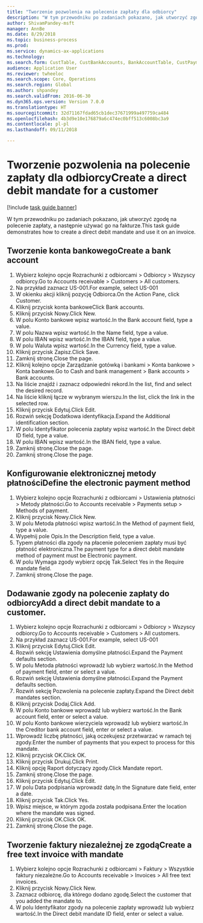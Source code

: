 ```yaml
--- 
title: "Tworzenie pozwolenia na polecenie zapłaty dla odbiorcy"
description: "W tym przewodniku po zadaniach pokazano, jak utworzyć zgodę na polecenie zapłaty, a następnie używać go na fakturze."
author: ShivamPandey-msft
manager: AnnBe
ms.date: 8/29/2018
ms.topic: business-process
ms.prod: 
ms.service: dynamics-ax-applications
ms.technology: 
ms.search.form: CustTable, CustBankAccounts, BankAccountTable, CustPaymMode, CustDirectDebitMandate, BankAccountTableLookUp, SrsReportViewerForm,  LogisticsAddressCityLookup, CustFreeInvoice, CustTableLookup
audience: Application User
ms.reviewer: twheeloc
ms.search.scope: Core, Operations
ms.search.region: Global
ms.author: shpandey
ms.search.validFrom: 2016-06-30
ms.dyn365.ops.version: Version 7.0.0
ms.translationtype: HT
ms.sourcegitcommit: 32d71167fdad65cb1dec37671999a497759ca484
ms.openlocfilehash: 4b3d9e10e176879a6c474ec0bff513c6008bc3a9
ms.contentlocale: pl-pl
ms.lasthandoff: 09/11/2018

---
```

# <a name="create-a-direct-debit-mandate-for-a-customer"></a><span data-ttu-id="416e9-103">Tworzenie pozwolenia na polecenie zapłaty dla odbiorcy</span><span class="sxs-lookup"><span data-stu-id="416e9-103">Create a direct debit mandate for a customer</span></span>

[!include [task guide banner](../../includes/task-guide-banner.md)]

<span data-ttu-id="416e9-104">W tym przewodniku po zadaniach pokazano, jak utworzyć zgodę na polecenie zapłaty, a następnie używać go na fakturze.</span><span class="sxs-lookup"><span data-stu-id="416e9-104">This task guide demonstrates how to create a direct debit mandate and use it on an invoice.</span></span>


## <a name="create-a-bank-account"></a><span data-ttu-id="416e9-105">Tworzenie konta bankowego</span><span class="sxs-lookup"><span data-stu-id="416e9-105">Create a bank account</span></span>
1. <span data-ttu-id="416e9-106">Wybierz kolejno opcje Rozrachunki z odbiorcami > Odbiorcy > Wszyscy odbiorcy.</span><span class="sxs-lookup"><span data-stu-id="416e9-106">Go to Accounts receivable > Customers > All customers.</span></span>
2. <span data-ttu-id="416e9-107">Na przykład zaznacz US-001.</span><span class="sxs-lookup"><span data-stu-id="416e9-107">For example, select US-001</span></span>
3. <span data-ttu-id="416e9-108">W okienku akcji kliknij pozycję Odbiorca.</span><span class="sxs-lookup"><span data-stu-id="416e9-108">On the Action Pane, click Customer.</span></span>
4. <span data-ttu-id="416e9-109">Kliknij przycisk konta bankowe</span><span class="sxs-lookup"><span data-stu-id="416e9-109">Click Bank accounts.</span></span>
5. <span data-ttu-id="416e9-110">Kliknij przycisk Nowy.</span><span class="sxs-lookup"><span data-stu-id="416e9-110">Click New.</span></span>
6. <span data-ttu-id="416e9-111">W polu Konto bankowe wpisz wartość.</span><span class="sxs-lookup"><span data-stu-id="416e9-111">In the Bank account field, type a value.</span></span>
7. <span data-ttu-id="416e9-112">W polu Nazwa wpisz wartość.</span><span class="sxs-lookup"><span data-stu-id="416e9-112">In the Name field, type a value.</span></span>
8. <span data-ttu-id="416e9-113">W polu IBAN wpisz wartość.</span><span class="sxs-lookup"><span data-stu-id="416e9-113">In the IBAN field, type a value.</span></span>
9. <span data-ttu-id="416e9-114">W polu Waluta wpisz wartość.</span><span class="sxs-lookup"><span data-stu-id="416e9-114">In the Currency field, type a value.</span></span>
10. <span data-ttu-id="416e9-115">Kliknij przycisk Zapisz.</span><span class="sxs-lookup"><span data-stu-id="416e9-115">Click Save.</span></span>
11. <span data-ttu-id="416e9-116">Zamknij stronę.</span><span class="sxs-lookup"><span data-stu-id="416e9-116">Close the page.</span></span>
12. <span data-ttu-id="416e9-117">Kliknij kolejno opcje Zarządzanie gotówką i bankami > Konta bankowe > Konta bankowe.</span><span class="sxs-lookup"><span data-stu-id="416e9-117">Go to Cash and bank management > Bank accounts > Bank accounts.</span></span>
13. <span data-ttu-id="416e9-118">Na liście znajdź i zaznacz odpowiedni rekord.</span><span class="sxs-lookup"><span data-stu-id="416e9-118">In the list, find and select the desired record.</span></span>
14. <span data-ttu-id="416e9-119">Na liście kliknij łącze w wybranym wierszu.</span><span class="sxs-lookup"><span data-stu-id="416e9-119">In the list, click the link in the selected row.</span></span>
15. <span data-ttu-id="416e9-120">Kliknij przycisk Edytuj.</span><span class="sxs-lookup"><span data-stu-id="416e9-120">Click Edit.</span></span>
16. <span data-ttu-id="416e9-121">Rozwiń sekcję Dodatkowa identyfikacja.</span><span class="sxs-lookup"><span data-stu-id="416e9-121">Expand the Additional identification section.</span></span>
17. <span data-ttu-id="416e9-122">W polu Identyfikator polecenia zapłaty wpisz wartość.</span><span class="sxs-lookup"><span data-stu-id="416e9-122">In the Direct debit ID field, type a value.</span></span>
18. <span data-ttu-id="416e9-123">W polu IBAN wpisz wartość.</span><span class="sxs-lookup"><span data-stu-id="416e9-123">In the IBAN field, type a value.</span></span>
19. <span data-ttu-id="416e9-124">Zamknij stronę.</span><span class="sxs-lookup"><span data-stu-id="416e9-124">Close the page.</span></span>
20. <span data-ttu-id="416e9-125">Zamknij stronę.</span><span class="sxs-lookup"><span data-stu-id="416e9-125">Close the page.</span></span>

## <a name="define-the-electronic-payment-method"></a><span data-ttu-id="416e9-126">Konfigurowanie elektronicznej metody płatności</span><span class="sxs-lookup"><span data-stu-id="416e9-126">Define the electronic payment method</span></span>
1. <span data-ttu-id="416e9-127">Wybierz kolejno opcje Rozrachunki z odbiorcami > Ustawienia płatności > Metody płatności.</span><span class="sxs-lookup"><span data-stu-id="416e9-127">Go to Accounts receivable > Payments setup > Methods of payment.</span></span>
2. <span data-ttu-id="416e9-128">Kliknij przycisk Nowy.</span><span class="sxs-lookup"><span data-stu-id="416e9-128">Click New.</span></span>
3. <span data-ttu-id="416e9-129">W polu Metoda płatności wpisz wartość.</span><span class="sxs-lookup"><span data-stu-id="416e9-129">In the Method of payment field, type a value.</span></span>
4. <span data-ttu-id="416e9-130">Wypełnij pole Opis.</span><span class="sxs-lookup"><span data-stu-id="416e9-130">In the Description field, type a value.</span></span>
5. <span data-ttu-id="416e9-131">Typem płatności dla zgody na płacenie poleceniem zapłaty musi być płatność elektroniczna.</span><span class="sxs-lookup"><span data-stu-id="416e9-131">The payment type for a direct debit mandate method of payment must be Electronic payment.</span></span>
6. <span data-ttu-id="416e9-132">W polu Wymaga zgody wybierz opcję Tak.</span><span class="sxs-lookup"><span data-stu-id="416e9-132">Select Yes in the Require mandate field.</span></span>
7. <span data-ttu-id="416e9-133">Zamknij stronę.</span><span class="sxs-lookup"><span data-stu-id="416e9-133">Close the page.</span></span>

## <a name="add-a-direct-debit-mandate-to-a-customer"></a><span data-ttu-id="416e9-134">Dodawanie zgody na polecenie zapłaty do odbiorcy</span><span class="sxs-lookup"><span data-stu-id="416e9-134">Add a direct debit mandate to a customer.</span></span>
1. <span data-ttu-id="416e9-135">Wybierz kolejno opcje Rozrachunki z odbiorcami > Odbiorcy > Wszyscy odbiorcy.</span><span class="sxs-lookup"><span data-stu-id="416e9-135">Go to Accounts receivable > Customers > All customers.</span></span>
2. <span data-ttu-id="416e9-136">Na przykład zaznacz US-001.</span><span class="sxs-lookup"><span data-stu-id="416e9-136">For example, select US-001</span></span>
3. <span data-ttu-id="416e9-137">Kliknij przycisk Edytuj.</span><span class="sxs-lookup"><span data-stu-id="416e9-137">Click Edit.</span></span>
4. <span data-ttu-id="416e9-138">Rozwiń sekcję Ustawienia domyślne płatności.</span><span class="sxs-lookup"><span data-stu-id="416e9-138">Expand the Payment defaults section.</span></span>
5. <span data-ttu-id="416e9-139">W polu Metoda płatności wprowadź lub wybierz wartość.</span><span class="sxs-lookup"><span data-stu-id="416e9-139">In the Method of payment field, enter or select a value.</span></span>
6. <span data-ttu-id="416e9-140">Rozwiń sekcję Ustawienia domyślne płatności.</span><span class="sxs-lookup"><span data-stu-id="416e9-140">Expand the Payment defaults section.</span></span>
7. <span data-ttu-id="416e9-141">Rozwiń sekcję Pozwolenia na polecenie zapłaty.</span><span class="sxs-lookup"><span data-stu-id="416e9-141">Expand the Direct debit mandates section.</span></span>
8. <span data-ttu-id="416e9-142">Kliknij przycisk Dodaj.</span><span class="sxs-lookup"><span data-stu-id="416e9-142">Click Add.</span></span>
9. <span data-ttu-id="416e9-143">W polu Konto bankowe wprowadź lub wybierz wartość.</span><span class="sxs-lookup"><span data-stu-id="416e9-143">In the Bank account field, enter or select a value.</span></span>
10. <span data-ttu-id="416e9-144">W polu Konto bankowe wierzyciela wprowadź lub wybierz wartość.</span><span class="sxs-lookup"><span data-stu-id="416e9-144">In the Creditor bank account field, enter or select a value.</span></span>
11. <span data-ttu-id="416e9-145">Wprowadź liczbę płatności, jaką oczekujesz przetwarzać w ramach tej zgody.</span><span class="sxs-lookup"><span data-stu-id="416e9-145">Enter the number of payments that you expect to process for this mandate.</span></span>
12. <span data-ttu-id="416e9-146">Kliknij przycisk OK.</span><span class="sxs-lookup"><span data-stu-id="416e9-146">Click OK.</span></span>
13. <span data-ttu-id="416e9-147">Kliknij przycisk Drukuj.</span><span class="sxs-lookup"><span data-stu-id="416e9-147">Click Print.</span></span>
14. <span data-ttu-id="416e9-148">Kliknij opcję Raport dotyczący zgody.</span><span class="sxs-lookup"><span data-stu-id="416e9-148">Click Mandate report.</span></span>
15. <span data-ttu-id="416e9-149">Zamknij stronę.</span><span class="sxs-lookup"><span data-stu-id="416e9-149">Close the page.</span></span>
16. <span data-ttu-id="416e9-150">Kliknij przycisk Edytuj.</span><span class="sxs-lookup"><span data-stu-id="416e9-150">Click Edit.</span></span>
17. <span data-ttu-id="416e9-151">W polu Data podpisania wprowadź datę.</span><span class="sxs-lookup"><span data-stu-id="416e9-151">In the Signature date field, enter a date.</span></span>
18. <span data-ttu-id="416e9-152">Kliknij przycisk Tak.</span><span class="sxs-lookup"><span data-stu-id="416e9-152">Click Yes.</span></span>
19. <span data-ttu-id="416e9-153">Wpisz miejsce, w którym zgoda została podpisana.</span><span class="sxs-lookup"><span data-stu-id="416e9-153">Enter the location where the mandate was signed.</span></span>
20. <span data-ttu-id="416e9-154">Kliknij przycisk OK.</span><span class="sxs-lookup"><span data-stu-id="416e9-154">Click OK.</span></span>
21. <span data-ttu-id="416e9-155">Zamknij stronę.</span><span class="sxs-lookup"><span data-stu-id="416e9-155">Close the page.</span></span>

## <a name="create-a-free-text-invoice-with-mandate"></a><span data-ttu-id="416e9-156">Tworzenie faktury niezależnej ze zgodą</span><span class="sxs-lookup"><span data-stu-id="416e9-156">Create a free text invoice with mandate</span></span>
1. <span data-ttu-id="416e9-157">Wybierz kolejno opcje Rozrachunki z odbiorcami > Faktury > Wszystkie faktury niezależne.</span><span class="sxs-lookup"><span data-stu-id="416e9-157">Go to Accounts receivable > Invoices > All free text invoices.</span></span>
2. <span data-ttu-id="416e9-158">Kliknij przycisk Nowy.</span><span class="sxs-lookup"><span data-stu-id="416e9-158">Click New.</span></span>
3. <span data-ttu-id="416e9-159">Zaznacz odbiorcę, dla którego dodano zgodę.</span><span class="sxs-lookup"><span data-stu-id="416e9-159">Select the customer that you added the mandate to.</span></span>
4. <span data-ttu-id="416e9-160">W polu Identyfikator zgody na polecenie zapłaty wprowadź lub wybierz wartość.</span><span class="sxs-lookup"><span data-stu-id="416e9-160">In the Direct debit mandate ID field, enter or select a value.</span></span>


